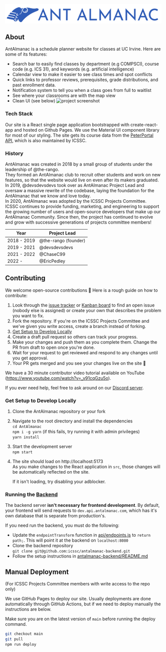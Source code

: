 ![AntAlmanac](/public/banner.png)

## About

AntAlmanac is a schedule planner website for classes at UC Irvine. Here are some of its features:

-   Search bar to easily find classes by department (e.g COMPSCI), course code (e.g. ICS 31), and keywords (e.g. artificial intelligence)
-   Calendar view to make it easier to see class times and spot conflicts
-   Quick links to professor reviews, prerequisites, grade distributions, and past enrollment data.
-   Notification system to tell you when a class goes from full to waitlist
-   See where your classrooms are with the map view
-   Clean UI (see below)
    ![project screenshot](https://user-images.githubusercontent.com/48658337/177026240-be0f79b4-e909-486b-aa52-c1a435983781.png)

### Tech Stack

Our site is a React single page application bootstrapped with create-react-app and hosted on Github Pages. We use the Material UI component library for most of our styling. The site gets its course data from the [PeterPortal API](https://api.peterportal.org/), which is also maintained by ICSSC.

### History

AntAlmanac was created in 2018 by a small group of students under the leadership of @the-rango.  
They formed an AntAlmanac club to recruit other students and work on new features, so that the website would live on even after its makers graduated.  
In 2019, @devsdevsdevs took over as AntAlmanac Project Lead and oversaw a massive rewrite of the codebase, laying the foundation for the AntAlmanac that we know and love today.  
In 2020, AntAlmanac was adopted by the ICSSC Projects Committee.  
ICSSC continues to provide funding, marketing, and engineering to support the growing number of users and open-source developers that make up our AntAlmanac Community.
Since then, the project has continued to evolve and grow with successive generations of projects committee members!

| Year        | Project Lead         |
| ----------- | -------------------- |
| 2018 - 2019 | @the-rango (founder) |
| 2019 - 2021 | @devsdevsdevs        |
| 2021 - 2022 | @ChaseC99            |
| 2022 -      | @EricPedley          |

## Contributing

We welcome open-source contributions 🤗 Here is a rough guide on how to contribute:

1. Look through the [issue tracker](https://github.com/icssc/AntAlmanac/issues) or [Kanban board](https://github.com/icssc/AntAlmanac/wiki/Kanban-Board-Docs) to find an open issue (nobody else is assigned) or create your own that describes the problem you want to fix. 
2. Fork the repository. If you're on the ICSSC Projects Committee and we've given you write access, create a branch instead of forking.
3. [Get Setup to Develop Locally](#get-setup-to-develop-locally)
4. Create a draft pull request so others can track your progress.
5. Make your changes and push them as you complete them. Change the PR from draft to open once you're done.
6. Wait for your request to get reviewed and respond to any changes until you get approval.
7. Your PR gets merged and you see your changes live on the site 🥳

We have a 30 minute contributor video tutorial available on YouTube (https://www.youtube.com/watch?v=_v91cqGzu5o).

If you ever need help, feel free to ask around on our [Discord server](https://discord.gg/Zu8KZHERtJ).

### Get Setup to Develop Locally

1. Clone the AntAlmanac repository or your fork

2. Navigate to the root directory and install the dependencies  
   `cd AntAlmanac`  
   `npm i -g yarn` (if this fails, try running it with admin privileges)  
   `yarn install`

3. Start the development server  
   `npm start`

4. The site should load on http://localhost:5173  
   As you make changes to the React application in `src`, those changes will be automatically reflected on the site.
   
   If it isn't loading, try disabling your adblocker.

### Running the [Backend](https://github.com/icssc/antalmanac-backend)

The backend server **isn't necessary for frontend development**. By default, your frontend will send requests to `dev.api.antalmanac.com`, which has it's own database that is separate from production's.

If you need run the backend, you must do the following:

-   Update the `endpointTransform` function in [api/endpoints.js](https://github.com/icssc/AntAlmanac/blob/main/src/api/endpoints.js#L2) to `return path;`. This will point it at the backend on `localhost:8080`
-   Clone the backend repository  
    `git clone git@github.com:icssc/antalmanac-backend.git`
-   Follow the setup instructions in [antalmanac-backend/README.md](https://github.com/icssc/antalmanac-backend#readme)

## Manual Deployment

(For ICSSC Projects Committee members with write access to the repo only)

We use GitHub Pages to deploy our site. Usually deployments are done automatically through GitHub Actions, but if we need to deploy manually the instructions are below.

Make sure you are on the latest version of `main` before running the deploy command.

```bash
git checkout main
git pull
npm run deploy
```
